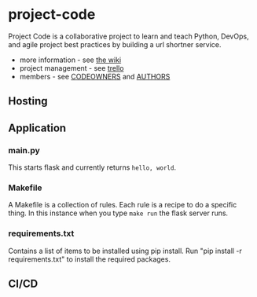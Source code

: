# project-code

Project Code is a collaborative project to learn and teach Python, DevOps, and agile project best practices by building a url shortner service.

* more information - see [the wiki](https://github.com/rdkr/project-code/wiki)
* project management - see [trello](https://trello.com/b/FC8mke6j/project-code)
* members - see [CODEOWNERS](CODEOWNERS) and [AUTHORS](AUTHORS)

## Hosting

## Application

### main.py
This starts flask and currently returns `hello, world`.

### Makefile
A Makefile is a collection of rules. Each rule is a recipe to do a specific thing. In this instance when you type `make run` the flask server runs.

### requirements.txt
Contains a list of items to be installed using pip install. Run "pip install -r requirements.txt" to install the required packages. 

## CI/CD
